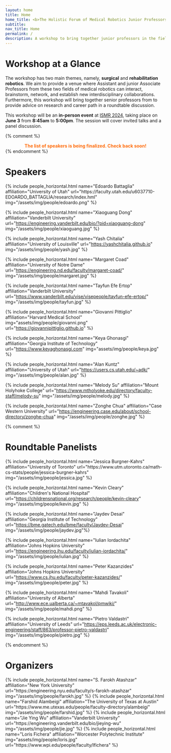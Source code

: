 ```yaml
---
layout: home
title: Home
home_title: <b>The Holistic Forum of Medical Robotics Junior Professors @ ISMR 2024</b>
subtitle:
nav_title: Home
permalink: /
description: A workshop to bring together junior professors in the field of medical robotics.
---
```


# Workshop at a Glance

The workshop has two main themes, namely, **surgical** and **rehabilitation robotics**. We aim to provide a venue
where Assistant and junior Associate Professors from these two fields of medical robotics can interact, brainstorm,
network, and establish new interdisciplinary collaborations. Furthermore, this workshop will bring together senior professors from to provide advice on research and career path in a roundtable discussion.

This workshop will be an **in-person event** at [ISMR 2024](https://ismr.gatech.edu), taking place on <b>June 3</b> from **8:45am** to **5:00pm**. The session will cover invited talks and a panel discussion.

{% comment %}
<div class= "h4" style="font-weight: bold; color: #ff6c0c; text-align: center;">
The list of speakers is being finalized. Check back soon!
</div>
{% endcomment %}


# Speakers

<div class="row row-cols-2 projects pt-3 pb-3">
  {% include people_horizontal.html name="Edoardo Battaglia" affiliation="University of Utah" url="https://faculty.utah.edu/u6037710-EDOARDO_BATTAGLIA/research/index.hml" img="/assets/img/people/edoardo.png" %}

  {% include people_horizontal.html name="Xiaoguang Dong" affiliation="Vanderbilt University" url="https://engineering.vanderbilt.edu/bio/?pid=xiaoguang-dong" img="/assets/img/people/xiaoguang.jpg" %}

  {% include people_horizontal.html name="Yash Chitalia" affiliation="University of Louisville" url="https://yashchitalia.github.io" img="/assets/img/people/yash.jpg" %}

  {% include people_horizontal.html name="Margaret Coad" affiliation="University of Notre Dame" url="https://engineering.nd.edu/faculty/margaret-coad/" img="/assets/img/people/margaret.jpg" %}

  {% include people_horizontal.html name="Tayfun Efe Ertop" affiliation="Vanderbilt University" url="https://www.vanderbilt.edu/vise/visepeople/tayfun-efe-ertop/" img="/assets/img/people/tayfun.jpg" %}

  {% include people_horizontal.html name="Giovanni Pittiglio" affiliation="Harvard Medical School" img="assets/img/people/giovanni.png" url="https://giovannipittiglio.github.io" %}

  {% include people_horizontal.html name="Keya Ghonasgi" affiliation="Georgia Institute of Technology" url="https://www.keyaghonasgi.com" img="assets/img/people/keya.jpg" %}

  {% include people_horizontal.html name="Alan Kuntz" affiliation="University of Utah" url="https://users.cs.utah.edu/~adk/" img="/assets/img/people/alan.jpg" %}

  {% include people_horizontal.html name="Melody Su" affiliation="Mount Holyhoke College" url="https://www.mtholyoke.edu/directory/faculty-staff/melody-su" img="/assets/img/people/melody.jpg" %}

  {% include people_horizontal.html name="Zonghe Chua" affiliation="Case Western University" url="https://engineering.case.edu/about/school-directory/zonghe-chua" img="/assets/img/people/zonghe.jpg" %}

</div>

{% comment %}
# Roundtable Panelists
<div class="row row-cols-2 projects pt-3 pb-3">
  {% include people_horizontal.html name="Jessica Burgner-Kahrs" affiliation="University of Toronto" url="https://www.utm.utoronto.ca/math-cs-stats/people/jessica-burgner-kahrs" img="/assets/img/people/jessica.jpg" %}

  {% include people_horizontal.html name="Kevin Cleary" affiliation="Children's National Hospital" url="https://childrensnational.org/research/people/kevin-cleary" img="/assets/img/people/kevin.jpg" %}

  {% include people_horizontal.html name="Jaydev Desai" affiliation="Georgia Institute of Technology" url="https://bme.gatech.edu/bme/faculty/Jaydev-Desai" img="/assets/img/people/jaydev.jpg"%}

  {% include people_horizontal.html name="Iulian Iordachita" affiliation="Johns Hopkins University" url="https://engineering.jhu.edu/faculty/iulian-iordachita/" img="/assets/img/people/iulian.jpg" %}

  {% include people_horizontal.html name="Peter Kazanzides" affiliation="Johns Hopkins University" url="https://www.cs.jhu.edu/faculty/peter-kazanzides/" img="/assets/img/people/peter.jpg" %}

  {% include people_horizontal.html name="Mahdi Tavakoli" affiliation="University of Alberta" url="http://www.ece.ualberta.ca/~mtavakol/pmwiki/" img="/assets/img/people/mahdi.png" %}

  {% include people_horizontal.html name="Pietro Valdastri" affiliation="University of Leeds" url="https://eps.leeds.ac.uk/electronic-engineering/staff/863/professor-pietro-valdastri" img="/assets/img/people/pietro.jpg" %}


</div>

{% endcomment %}


# Organizers
<div class="row row-cols-2 projects pt-3 pb-3">
  {% include people_horizontal.html name="S. Farokh Atashzar" affiliation="New York University" url="https://engineering.nyu.edu/faculty/s-farokh-atashzar" img="/assets/img/people/farokh.jpg" %}
  {% include people_horizontal.html name="Farshid Alambeigi" affiliation="The University of Texas at Austin" url="https://www.me.utexas.edu/people/faculty-directory/alambeigi" img="/assets/img/people/farshid.jpg" %}
  {% include people_horizontal.html name="Jie Ying Wu" affiliation="Vanderbilt University" url="https://engineering.vanderbilt.edu/bio/jieying-wu" img="/assets/img/people/jie.jpg" %}
  {% include people_horizontal.html name="Loris Fichera" affiliation="Worcester Polytechnic Institute" img="assets/img/people/loris.jpg" url="https://www.wpi.edu/people/faculty/lfichera" %}
</div>
